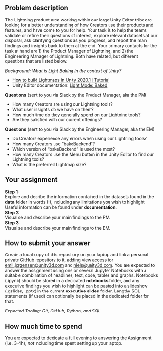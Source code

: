 ## Problem description

The Lightning product area working within our large Unity Editor tribe are looking for a better understanding of how Creators use their products and features, and have come to you for help. Your task is to help the teams validate or refine their questions of interest, explore relevant datasets at our disposal, ask clarifying questions as you progress, and report the main findings and insights back to them at the end. Your primary contacts for the task at hand are 1) the Product Manager of Lightning, and 2) the Engineering Manager of Lightning. Both have related, but different questions that are listed below.

_Background:_
_What is Light Baking in the context of Unity?_

- [How to build Lightmaps in Unity 2020.1 | Tutorial](https://www.youtube.com/watch?v=KJ4fl-KBDR8)
- Unity Editor documentation: [Light Mode: Baked](https://docs.unity3d.com/Manual/LightMode-Baked.html)

**Questions** (sent to you via Slack by the Product Manager, aka the PM)

- How many Creators are using our Lightning tools?
- What user insights do we have on them?
- How much time do they generally spend on our Lightning tools?
- Are they satisfied with our current offerings?

**Questions** (sent to you via Slack by the Engineering Manager, aka the EM)

- Do Creators experience any errors when using our Lightning tools?
- How many Creators use “bakeBackend”?
- Which version of “bakeBackend” is used the most?
- How many Creators use the Menu button in the Unity Editor to find our Lightning tools?
- What is the preferred Lightmap size?

## Your assignment

**Step 1:**\
Explore and decribe the information contained in the datasets found in the **data** folder in words (!), including any limitations you wish to highlight. Useful information can be found under **documentation**.\
**Step 2:**\
Visualise and describe your main findings to the PM.\
**Step 3:**\
Visualise and describe your main findings to the EM.

## How to submit your answer

Create a local copy of this repository on your laptop and link a personal private GitHub repository to it, adding view access for emil.jorgensen@unity3d.com and niels@unity3d.com. You are expected to answer the assignment using one or several Jupyter Notebooks with a suitable combination of headlines, text, code, tables and graphs. Notebooks (.ipynb) should be stored in a dedicated **notebooks** folder, and any executive findings you wish to highlight can be pasted into a slideshow (.gslides, .pptx) in the current **executive slides** folder. Lengthy SQL statements (if used) can optionally be placed in the dedicated folder for that.

*Expected Tooling: Git, GitHub, Python, and SQL*

## How much time to spend

You are expected to dedicate a full evening to answering the Assignment (i.e. 3-4h), *not* including time spent setting up your laptop.
